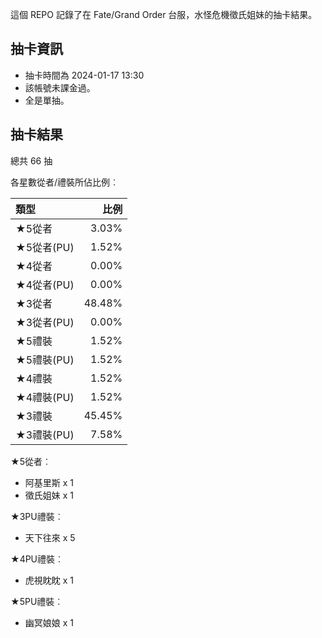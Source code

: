 這個 REPO 記錄了在 Fate/Grand Order 台服，水怪危機徵氏姐妹的抽卡結果。

抽卡資訊
-------

* 抽卡時間為 2024-01-17 13:30
* 該帳號未課金過。
* 全是單抽。

抽卡結果
-------

總共 66 抽

各星數從者/禮裝所佔比例︰

| 類型        |   比例 |
| :---------- | -----: |
| ★5從者     |  3.03% |
| ★5從者(PU) |  1.52% |
| ★4從者     |  0.00% |
| ★4從者(PU) |  0.00% |
| ★3從者     | 48.48% |
| ★3從者(PU) |  0.00% |
| ★5禮裝     |  1.52% |
| ★5禮裝(PU) |  1.52% |
| ★4禮裝     |  1.52% |
| ★4禮裝(PU) |  1.52% |
| ★3禮裝     | 45.45% |
| ★3禮裝(PU) |  7.58% |

★5從者︰

* 阿基里斯 x 1
* 徵氏姐妹 x 1

★3PU禮裝︰

* 天下往來 x 5

★4PU禮裝︰

* 虎視眈眈 x 1

★5PU禮裝︰

* 幽冥娘娘 x 1

